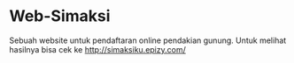 # Web-Simaksi
Sebuah website untuk pendaftaran online pendakian gunung.
Untuk melihat hasilnya bisa cek ke http://simaksiku.epizy.com/
